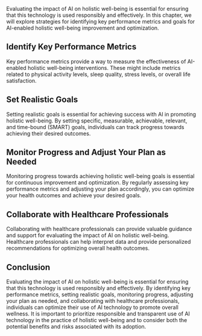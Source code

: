 
Evaluating the impact of AI on holistic well-being is essential for ensuring that this technology is used responsibly and effectively. In this chapter, we will explore strategies for identifying key performance metrics and goals for AI-enabled holistic well-being improvement and optimization.

Identify Key Performance Metrics
--------------------------------

Key performance metrics provide a way to measure the effectiveness of AI-enabled holistic well-being interventions. These might include metrics related to physical activity levels, sleep quality, stress levels, or overall life satisfaction.

Set Realistic Goals
-------------------

Setting realistic goals is essential for achieving success with AI in promoting holistic well-being. By setting specific, measurable, achievable, relevant, and time-bound (SMART) goals, individuals can track progress towards achieving their desired outcomes.

Monitor Progress and Adjust Your Plan as Needed
-----------------------------------------------

Monitoring progress towards achieving holistic well-being goals is essential for continuous improvement and optimization. By regularly assessing key performance metrics and adjusting your plan accordingly, you can optimize your health outcomes and achieve your desired goals.

Collaborate with Healthcare Professionals
-----------------------------------------

Collaborating with healthcare professionals can provide valuable guidance and support for evaluating the impact of AI on holistic well-being. Healthcare professionals can help interpret data and provide personalized recommendations for optimizing overall health outcomes.

Conclusion
----------

Evaluating the impact of AI on holistic well-being is essential for ensuring that this technology is used responsibly and effectively. By identifying key performance metrics, setting realistic goals, monitoring progress, adjusting your plan as needed, and collaborating with healthcare professionals, individuals can optimize their use of AI technology to promote overall wellness. It is important to prioritize responsible and transparent use of AI technology in the practice of holistic well-being and to consider both the potential benefits and risks associated with its adoption.

